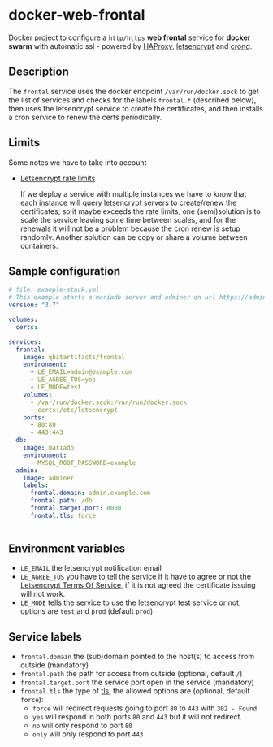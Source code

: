 # docker-web-frontal

Docker project to configure a `http/https` **web frontal** service for **docker swarm** with automatic ssl - powered
by [HAProxy](http://www.haproxy.org/),  [letsencrypt](https://letsencrypt.org/) and [crond](https://en.wikipedia.org/wiki/Cron).

## Description
The `frontal` service uses the docker endpoint `/var/run/docker.sock` to get the list of services and checks for the labels
`frontal.*` (described below), then uses the letsencrypt service to create the certificates, and then installs a
cron service to renew the certs periodically.

## Limits
Some notes we have to take into account
* [Letsencrypt rate limits](https://letsencrypt.org/docs/rate-limits/)
  
  If we deploy a service with multiple instances we have to know that each instance will query letsencrypt servers
  to create/renew the certificates, so it maybe exceeds the rate limits, one (semi)solution is to scale the service
  leaving some time between scales, and for the renewals it will not be a problem because the cron renew is setup
  randomly. Another solution can be copy or share a volume between containers.

## Sample configuration

```yaml
# file: example-stack.yml
# This example starts a mariadb server and adminer on url https://admin.example.com/db
version: "3.7"

volumes:
  certs:

services:
  frontal:
    image: qbitartifacts/frontal
    environment:
      - LE_EMAIL=admin@example.com
      - LE_AGREE_TOS=yes
      - LE_MODE=test
    volumes:
      - /var/run/docker.sock:/var/run/docker.sock
      - certs:/etc/letsencrypt
    ports:
      - 80:80
      - 443:443
  db:
    image: mariadb
    environment:
      - MYSQL_ROOT_PASSWORD=example
  admin:
    image: adminer
    labels:
      frontal.domain: admin.example.com
      frontal.path: /db
      frontal.target.port: 8080
      frontal.tls: force
  
```
## Environment variables
* `LE_EMAIL` the letsencrypt notification email
* `LE_AGREE_TOS` you have to tell the service if it have to agree or not the
[Letsencrypt Terms Of Service](https://letsencrypt.org/repository/), if it is not agreed the certificate issuing
will not work.
* `LE_MODE` tells the service to use the letsencrypt test service or not, options are `test` and `prod` (default `prod`)

## Service labels
* `frontal.domain` the (sub)domain pointed to the host(s) to access from outside (mandatory)
* `frontal.path` the path for access from outside (optional, default `/`)
* `frontal.target.port` the service port open in the service (mandatory)
* `frontal.tls` the type of [tls](https://en.wikipedia.org/wiki/Transport_Layer_Security),
the allowed options are (optional, default `force`):
  - `force` will redirect requests going to port `80` to `443` with `302 - Found`
  - `yes` will respond in both ports `80` and `443` but it will not redirect. 
  - `no` will only respond to port `80`
  - `only` will only respond to port `443`
